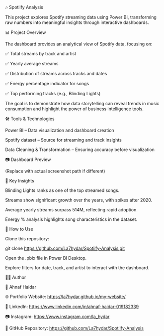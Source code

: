 🎶 Spotiify Analysis

This project explores Spotify streaming data using Power BI, transforming raw numbers into meaningful insights through interactive dashboards.

📊 Project Overview

The dashboard provides an analytical view of Spotify data, focusing on:

✅ Total streams by track and artist

✅ Yearly average streams

✅ Distribution of streams across tracks and dates

✅ Energy percentage indicator for songs

✅ Top performing tracks (e.g., Blinding Lights)

The goal is to demonstrate how data storytelling can reveal trends in music consumption and highlight the power of business intelligence tools.

🛠 Tools & Technologies

Power BI – Data visualization and dashboard creation

Spotify dataset – Source for streaming and track insights

Data Cleaning & Transformation – Ensuring accuracy before visualization

📷 Dashboard Preview


(Replace with actual screenshot path if different)

🚀 Key Insights

Blinding Lights ranks as one of the top streamed songs.

Streams show significant growth over the years, with spikes after 2020.

Average yearly streams surpass 514M, reflecting rapid adoption.

Energy % analysis highlights song characteristics in the dataset.

📌 How to Use

Clone this repository:

git clone https://github.com/La7hydar/Spotiify-Analysis.git


Open the .pbix file in Power BI Desktop.

Explore filters for date, track, and artist to interact with the dashboard.

🧑‍💻 Author

👤 Ahnaf Haidar

🌐 Portfolio Website: https://la7hydar.github.io/my-website/

💼 LinkedIn: https://www.linkedin.com/in/ahnaf-haidar-019182339

📷 Instagram: https://www.instagram.com/la_hydar

🐙 GitHub Repository: https://github.com/La7hydar/Spotiify-Analysis
